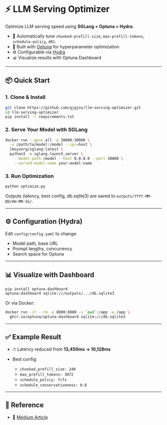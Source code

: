 # ⚡️ LLM Serving Optimizer

Optimize LLM serving speed using **SGLang + Optuna + Hydra**.

- 🔧 Automatically tune `chunked-prefill-size`, `max-prefill-tokens`, `schedule-policy`, etc.
- 🧠 Built with [Optuna](https://optuna.org) for hyperparameter optimization
- ⚙️ Configurable via [Hydra](https://hydra.cc)
- 📊 Visualize results with Optuna Dashboard

---

## 📦 Quick Start

### 1. Clone & Install

```bash
git clone https://github.com/gjgjos/llm-serving-optimizer.git
cd llm-serving-optimizer
pip install -r requirements.txt
````

### 2. Serve Your Model with SGLang

```bash
docker run --gpus all -p 30000:30000 \
  -v /path/to/model:/model --ipc=host \
  lmsysorg/sglang:latest \
  python3 -m sglang.launch_server \
    --model-path /model --host 0.0.0.0 --port 30000 \
    --served-model-name your-model-name
```

### 3. Run Optimization

```bash
python optimize.py
```

Outputs (latency, best config, db.sqlite3) are saved to `outputs/YYYY-MM-DD/HH-MM-SS/`.

---

## ⚙️ Configuration (Hydra)

Edit `config/config.yaml` to change:

* Model path, base URL
* Prompt lengths, concurrency
* Search space for Optuna

---

## 📊 Visualize with Dashboard

```bash
pip install optuna-dashboard
optuna-dashboard sqlite:///outputs/.../db.sqlite3
```

Or via Docker:

```bash
docker run -it --rm -p 8080:8080 -v `pwd`:/app -w /app \
  ghcr.io/optuna/optuna-dashboard sqlite:///db.sqlite3
```

---

## ✅ Example Result

* ⏱ Latency reduced from **13,450ms → 10,128ms**
* Best config:

  * `chunked_prefill_size: 240`
  * `max_prefill_tokens: 3072`
  * `schedule_policy: fcfs`
  * `schedule_conservativeness: 0.8`

---

## 📎 Reference

* 📘 [Medium Article](https://medium.com/@yourusername/optimizing-llm-serving-speed-with-sglang-optuna-hydra-xxxxxxxx)